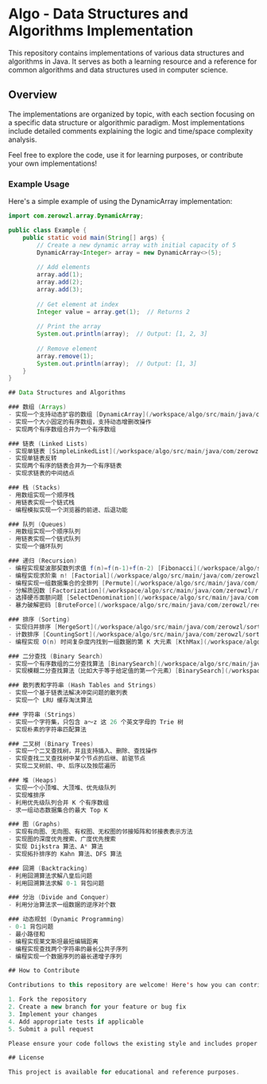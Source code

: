 # Algo - Data Structures and Algorithms Implementation

This repository contains implementations of various data structures and algorithms in Java. It serves as both a learning resource and a reference for common algorithms and data structures used in computer science.

## Overview

The implementations are organized by topic, with each section focusing on a specific data structure or algorithmic paradigm. Most implementations include detailed comments explaining the logic and time/space complexity analysis.

Feel free to explore the code, use it for learning purposes, or contribute your own implementations!

### Example Usage

Here's a simple example of using the DynamicArray implementation:

```java
import com.zerowzl.array.DynamicArray;

public class Example {
    public static void main(String[] args) {
        // Create a new dynamic array with initial capacity of 5
        DynamicArray<Integer> array = new DynamicArray<>(5);
        
        // Add elements
        array.add(1);
        array.add(2);
        array.add(3);
        
        // Get element at index
        Integer value = array.get(1);  // Returns 2
        
        // Print the array
        System.out.println(array);  // Output: [1, 2, 3]
        
        // Remove element
        array.remove(1);
        System.out.println(array);  // Output: [1, 3]
    }
}

## Data Structures and Algorithms

### 数组 (Arrays)
- 实现一个支持动态扩容的数组 [DynamicArray](/workspace/algo/src/main/java/com/zerowzl/array/DynamicArray.java)
- 实现一个大小固定的有序数组，支持动态增删改操作 
- 实现两个有序数组合并为一个有序数组

### 链表 (Linked Lists)
- 实现单链表 [SimpleLinkedList](/workspace/algo/src/main/java/com/zerowzl/linkedList/SimpleLinkedList.java)、循环链表、双向链表，支持增删操作
- 实现单链表反转
- 实现两个有序的链表合并为一个有序链表
- 实现求链表的中间结点

### 栈 (Stacks)
- 用数组实现一个顺序栈
- 用链表实现一个链式栈
- 编程模拟实现一个浏览器的前进、后退功能

### 队列 (Queues)
- 用数组实现一个顺序队列
- 用链表实现一个链式队列
- 实现一个循环队列

### 递归 (Recursion)
- 编程实现斐波那契数列求值 f(n)=f(n-1)+f(n-2) [Fibonacci](/workspace/algo/src/main/java/com/zerowzl/recursion/Fibonacci.java)
- 编程实现求阶乘 n! [Factorial](/workspace/algo/src/main/java/com/zerowzl/recursion/Factorial.java)
- 编程实现一组数据集合的全排列 [Permute](/workspace/algo/src/main/java/com/zerowzl/recursion/Permute.java), [PermuteV2](/workspace/algo/src/main/java/com/zerowzl/recursion/PermuteV2.java)
- 分解质因数 [Factorization](/workspace/algo/src/main/java/com/zerowzl/recursion/Factorization.java)
- 选择硬币面额问题 [SelectDenomination](/workspace/algo/src/main/java/com/zerowzl/recursion/SelectDenomination.java)
- 暴力破解密码 [BruteForce](/workspace/algo/src/main/java/com/zerowzl/recursion/BruteForce.java)

### 排序 (Sorting)
- 实现归并排序 [MergeSort](/workspace/algo/src/main/java/com/zerowzl/sort/MergeSort.java)、快速排序 [QuickSort](/workspace/algo/src/main/java/com/zerowzl/sort/QuickSort.java)、插入排序 [InsertionSort](/workspace/algo/src/main/java/com/zerowzl/sort/InsertionSort.java)、冒泡排序 [BubbleSort](/workspace/algo/src/main/java/com/zerowzl/sort/BubbleSort.java)、选择排序 [SelectSort](/workspace/algo/src/main/java/com/zerowzl/sort/SelectSort.java) 
- 计数排序 [CountingSort](/workspace/algo/src/main/java/com/zerowzl/sort/CountingSort.java)   
- 编程实现 O(n) 时间复杂度内找到一组数据的第 K 大元素 [KthMax](/workspace/algo/src/main/java/com/zerowzl/sort/KthMax.java)

### 二分查找 (Binary Search)
- 实现一个有序数组的二分查找算法 [BinarySearch](/workspace/algo/src/main/java/com/zerowzl/search/BinarySearch.java)
- 实现模糊二分查找算法（比如大于等于给定值的第一个元素）[BinarySearch](/workspace/algo/src/main/java/com/zerowzl/search/BinarySearch.java)

### 散列表和字符串 (Hash Tables and Strings)
- 实现一个基于链表法解决冲突问题的散列表
- 实现一个 LRU 缓存淘汰算法

### 字符串 (Strings)
- 实现一个字符集，只包含 a～z 这 26 个英文字母的 Trie 树
- 实现朴素的字符串匹配算法

### 二叉树 (Binary Trees)
- 实现一个二叉查找树，并且支持插入、删除、查找操作
- 实现查找二叉查找树中某个节点的后继、前驱节点
- 实现二叉树前、中、后序以及按层遍历

### 堆 (Heaps)
- 实现一个小顶堆、大顶堆、优先级队列
- 实现堆排序
- 利用优先级队列合并 K 个有序数组
- 求一组动态数据集合的最大 Top K

### 图 (Graphs)
- 实现有向图、无向图、有权图、无权图的邻接矩阵和邻接表表示方法 
- 实现图的深度优先搜索、广度优先搜索
- 实现 Dijkstra 算法、A* 算法
- 实现拓扑排序的 Kahn 算法、DFS 算法

### 回溯 (Backtracking)
- 利用回溯算法求解八皇后问题
- 利用回溯算法求解 0-1 背包问题

### 分治 (Divide and Conquer)
- 利用分治算法求一组数据的逆序对个数

### 动态规划 (Dynamic Programming)
- 0-1 背包问题
- 最小路径和
- 编程实现莱文斯坦最短编辑距离
- 编程实现查找两个字符串的最长公共子序列
- 编程实现一个数据序列的最长递增子序列

## How to Contribute

Contributions to this repository are welcome! Here's how you can contribute:

1. Fork the repository
2. Create a new branch for your feature or bug fix
3. Implement your changes
4. Add appropriate tests if applicable
5. Submit a pull request

Please ensure your code follows the existing style and includes proper documentation.

## License

This project is available for educational and reference purposes.
